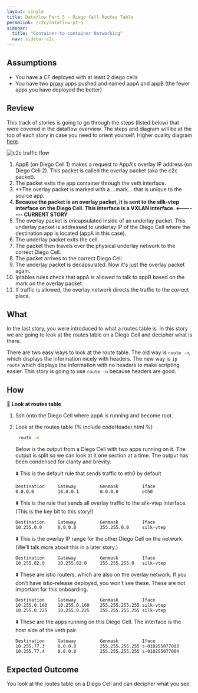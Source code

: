 ```yaml
---
layout: single
title: Dataflow Part 5 - Diego Cell Routes Table
permalink: /c2c/dataflow-pt-5
sidebar:
  title: "Container-to-container Networking"
  nav: sidebar-c2c
---
```


## Assumptions
- You have a CF deployed with at least 2 diego cells
- You have two
  [proxy](https://github.com/cloudfoundry/cf-networking-release/tree/develop/src/example-apps/proxy)
  apps pushed and named appA and appB (the fewer apps you have deployed the
  better)

## Review
This track of stories is going to go through the steps (listed below) that were
covered in the dataflow overview.  The steps and diagram will be at the top of
each story in case you need to orient yourself. Higher quality diagram
[here](https://storage.googleapis.com/cf-networking-onboarding-images/c2c-data-plane.png).

![c2c traffic
flow](https://storage.googleapis.com/cf-networking-onboarding-images/overlay-underlay-silk-network.png)

1. AppB (on Diego Cell 1) makes a request to AppA's overlay IP address (on
   Diego Cell 2). This packet is called the overlay packet (aka the c2c
   packet).
1. The packet exits the app container through the veth interface.
1. **The overlay packet is marked with a ...mark... that is unique to the
   source app.
1. **Because the packet is an overlay packet, it is sent to the silk-vtep
   interface on the Diego Cell. This interface is a VXLAN interface.   <-------
   CURRENT STORY**
1. The overlay packet is encapsulated inside of an underlay packet. This
   underlay packet is addressed to underlay IP of the Diego Cell where the
   destination app is located (appA in this case).
1. The underlay packet exits the cell.
1. The packet then travels over the physical underlay network to the correct
   Diego Cell.
1. The packet arrives to the correct Diego Cell
1. The underlay packet is decapsulated. Now it's just the overlay packet again.
1. Iptables rules check that appA is allowed to talk to appB based on the mark
   on the overlay packet.
1. If traffic is allowed, the overlay network directs the traffic to the
   correct place.

## What

In the last story, you were introduced to what a routes table is. In this story
we are going to look at the routes table on a Diego Cell and decipher what is
there.

There are two easy ways to look at the route table. The old way is `route -n`,
which displays the information nicely with headers. The new way is `ip route`
which displays the information with no headers to make scripting easier. This
story is going to use `route -n` because headers are good.

## How

📝 **Look at routes table**
1. Ssh onto the Diego Cell where appA is running and become root.
1. Look at the routes table
{% include codeHeader.html %}
   ```bash
    route -n
   ```

   Below is the output from a Diego Cell with two apps running on it. The output is split so we can look at it one section at a time.
   The output has been condensed for clarity and brevity.

   ⬇️ This is the default rule that sends traffic to eth0 by default
   ```
   Destination     Gateway         Genmask         Iface
   0.0.0.0         10.0.0.1        0.0.0.0         eth0
   ```

   ⬇️ This is the rule that sends all overlay traffic to the silk-vtep interface. (This is the key bit to this story!)
   ```
   Destination     Gateway         Genmask         Iface
   10.255.0.0      0.0.0.0         255.255.0.0     silk-vtep
   ```

   ⬇️ This is the overlay IP range for the other Diego Cell on the network. (We'll talk more about this in a later story.)
   ```
   Destination     Gateway         Genmask         Iface
   10.255.82.0     10.255.82.0     255.255.255.0   silk-vtep
   ```

   ⬇️ These are istio routers, which are also on the overlay network. If you don't have istio-release deployed, you won't see these.
   These are not important for this onboarding.
   ```
   Destination     Gateway         Genmask         Iface
   10.255.0.160    10.255.0.160    255.255.255.255 silk-vtep
   10.255.0.225    10.255.0.225    255.255.255.255 silk-vtep
   ```

   ⬇️ These are the apps running on this Diego Cell. The interface is the host side of the veth pair.
   ```
   Destination     Gateway         Genmask         Iface
   10.255.77.3     0.0.0.0         255.255.255.255 s-010255077003
   10.255.77.4     0.0.0.0         255.255.255.255 s-010255077004
   ```

## Expected Outcome
You look at the routes table on a Diego Cell and can decipher what you see.
